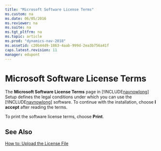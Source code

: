 ```yaml
---
title: "Microsoft Software License Terms"
ms.custom: na
ms.date: 06/05/2016
ms.reviewer: na
ms.suite: na
ms.tgt_pltfrm: na
ms.topic: article
ms.prod: "dynamics-nav-2018"
ms.assetid: c20b44d9-1863-4aab-999d-2ea3b756a41f
caps.latest.revision: 11
manager: edupont
---
```

# Microsoft Software License Terms
The **Microsoft Software License Terms** page in [!INCLUDE[navnowlong](includes/navnowlong_md.md)] Setup defines the legal conditions under which you can use the [!INCLUDE[navnowlong](includes/navnowlong_md.md)] software. To continue with the installation, choose **I accept** after reading the terms.  
  
 To print the software license terms, choose **Print**.  
  
## See Also  
 [How to: Upload the License File](How-to--Upload-the-License-File.md)